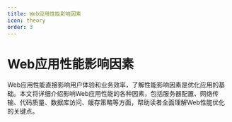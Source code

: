 ```yaml
---
title: Web应用性能影响因素
icon: theory
order: 3
---
```


# Web应用性能影响因素

Web应用性能直接影响用户体验和业务效率，了解性能影响因素是优化应用的基础。本文将详细介绍影响Web应用性能的各种因素，包括服务器配置、网络传输、代码质量、数据库访问、缓存策略等方面，帮助读者全面理解Web性能优化的关键点。
